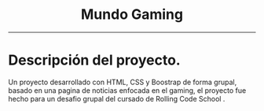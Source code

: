 <div align="center">
  <h1><strong>Mundo Gaming</strong></h1>
</div>

---
# Descripción del proyecto.
Un proyecto desarrollado con HTML, CSS y Boostrap de forma grupal, basado en una pagina de noticias enfocada en el gaming, el proyecto fue hecho para un desafio grupal del cursado de Rolling Code School .
